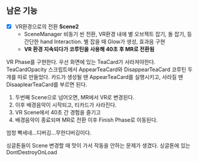 ## 남은 기능
- [x] VR환경으로의 전환 **Scene2**
	- SceneManager 비동기 씬 전환, VR환경 내에 별 오브젝트 잡기, 돌 잡기, 등 간단한 hand Interaction. 별 잡을 때 Glow가 생성, 효과음 구현
	- **VR 환경 지속되다가 코루틴을 사용해 40초 후 MR로 전환됨** 

VR Phase를 구현한다.
우선 화면에 있는 TeaCard가 사라져야한다. 
TeaCardOpacity 스크립트에서 AppearTeaCard와 DisappearTeaCard 코루틴 두 개를 따로 만들었다.
카드가 생성될 땐 AppearTeaCard를 실행시키고, 사라질 땐 DisaaplearTeaCard를 부르면 된다.

1. 두번째 Scene으로 넘어오면, MR에서 VR로 변경된다.
2. 이후 배경음악이 시작되고, 티카드가 사라진다.
3. VR Scene에서 40초 간 경험을 즐기고
4. 배경음악이 종료되며 MR로 전환 이후 Finish Phase로 이동된다.

엄청 빡세네...디버깅...무한디버깅이다.

싱글톤들이 Scene 변경할 때 맛이 가서 작동을 안하는 문제가 생겼다.
싱글톤에 있는 DontDestroyOnLoad 